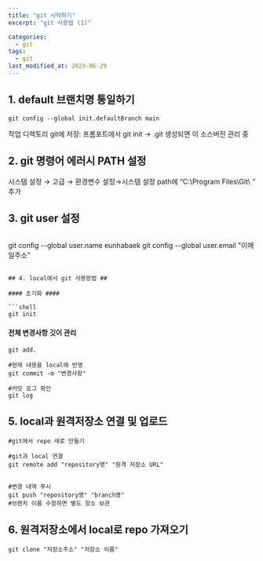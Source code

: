 ```yaml
---
title: "git 시작하기"
excerpt: "git 사용법 (1)"

categories:
  - git
tags:
  - git
last_modified_at: 2023-06-29
--- 
```


## 1. default 브랜치명 통일하기 ##

```shell
git config --global init.defaultBranch main
```
작업 디렉토리 git에 저장: 프롬포트에서  git init  → .git 생성되면 이 소스버전 관리 중

## 2. git 명령어 에러시 PATH 설정 ##

시스템 설정 → 고급 → 환경변수 설정→시스템 설정 path에 “C:\Program Files\Git\ ” 추가

## 3. git user 설정 ##

```shell
```
git config --global user.name eunhabaek
git config --global user.email "이메일주소"
```

## 4. local에서 git 사용방법 ##

#### 초기화 ####

```shell
git init
```
#### 전체 변경사항 깃이 관리 ####
```shell
git add.
```

```shell
#현재 내용을 local에 반영
git commit -m "변경사항"
```

```shell
#커밋 로그 확인
git log
```

## 5. local과 원격저장소 연결 및 업로드 ##

```shell
#git에서 repo 새로 만들기

#git과 local 연결
git remote add "repository명" "원격 저장소 URL"
```

```shell    

#변경 내역 푸시
git push "repository명" "branch명"
#브랜치 이름 수정하면 별도 장소 보관
```
## 6. 원격저장소에서 local로 repo 가져오기 ##

```shell
git clone "저장소주소" "저장소 이름"
```